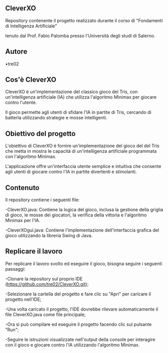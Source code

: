 CleverXO
-------------
Repository contenente il progetto realizzato durante il corso di "Fondamenti di Intelligenza Artificiale"   

tenuto dal Prof. Fabio Palomba presso l'Università degli studi di Salerno.

Autore
------------
•tre02

Cos'è CleverXO
------------
CleverXO è un'implementazione del classico gioco del Tris, con un'intelligenza artificiale (IA) che utilizza l'algoritmo Minimax per giocare contro l'utente.  

Il gioco permette agli utenti di sfidare l'IA in partite di Tris, cercando di batterla utilizzando strategie e mosse intelligenti.

Obiettivo del progetto
------------
L'obiettivo di CleverXO è fornire un'implementazione del gioco del del Tris che metta in mostra le capacità di un'intelligenza artificiale programmata con l'algoritmo Minimax.  

L'applicazione offre un'interfaccia utente semplice e intuitiva che consente agli utenti di giocare contro l'IA in partite divertenti e stimolanti.

Contenuto 
------------
Il repository contiene i seguenti file:  


-CleverXO.java: Contiene la logica del gioco, inclusa la gestione della griglia di gioco, le mosse dei giocatori, la verifica della vittoria e l'algoritmo Minimax per l'IA.  

-CleverXOgui.java: Contiene l'implementazione dell'interfaccia grafica del gioco utilizzando la libreria Swing di Java.  


Replicare il lavoro
------------
Per replicare il lavoro svolto ed eseguire il gioco, bisogna seguire i seguenti passaggi:  

-Clonare la repository sul proprio IDE (https://github.com/tre02/CleverXO.git);  

-Selezionare la cartella del progetto e fare clic su "Apri" per caricare il progetto nell'IDE;  

-Una volta caricato il progetto, l'IDE dovrebbe rilevare automaticamente il file CleverXO.java come file principale;  

-Ora si può compilare ed eseguire il progetto facendo clic sul pulsante "Run";  

-Seguire le istruzioni visualizzate nell'output della console per interagire con il gioco e giocare contro l'IA utilizzando l'algoritmo Minimax.  





